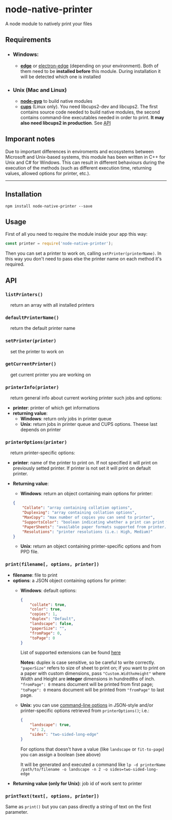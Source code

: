 # node-native-printer

A node module to natively print your files

## Requirements

* ### Windows:

   * **[edge](https://github.com/tjanczuk/edge)** or [electron-edge](https://github.com/kexplo/electron-edge) (depending on your environment). Both of them need to be **installed before** this module. During installation it will be detected which one is installed

* ### Unix (Mac and Linux)

   * **[node-gyp](https://github.com/nodejs/node-gyp)** to build native modules
   * **[cups](https://www.cups.org/)** (Linux only). You need libcups2-dev and libcups2. The first contains source code needed to build native modules, the second contains command-line executables needed in order to print. **It may also need libcups2 in production**. See [API](#api)

## Imporant notes

Due to important differences in enviroments and ecosystems between Microsoft and Unix-based systems, this module has been written in C++ for Unix and C# for Windows. This can result in different behaviours during the execution of the methods (such as different execution time, returning values, allowed options for printer, etc.).

***
## Installation
```
npm install node-native-printer --save
```

## Usage
First of all you need to require the module inside your app this way:
```javascript
const printer = require('node-native-printer');
```

Then you can set a printer to work on, calling `setPrinter(printerName)`. In this way you don't need to pass else the printer name on each method it's required.

## API

### `listPrinters()`
&nbsp;&nbsp;&nbsp;&nbsp;return an array with all installed printers

### `defaultPrinterName()`
&nbsp;&nbsp;&nbsp;&nbsp;return the default printer name

### `setPrinter(printer)`
&nbsp;&nbsp;&nbsp;&nbsp;set the printer to work on


### `getCurrentPrinter()`
&nbsp;&nbsp;&nbsp;&nbsp;get current printer you are working on

### `printerInfo(printer)`

&nbsp;&nbsp;&nbsp;&nbsp;return general info about current working printer such jobs and options: 

* **printer**: printer of which get informations
* **returning value**:
   * **Windows**: return only jobs in printer queue
   * **Unix**: return jobs in printer queue and CUPS options. Theese last depends on printer

### `printerOptions(printer)`
&nbsp;&nbsp;&nbsp;&nbsp;return printer-specific options:
   * **printer**: name of the printer to print on. If not specified it will print on previously setted printer. If printer is not set it will print on default printer.
   * **Returning value**:
      * **Windows**: return an object containing main options for printer:

      ```json 
      {
          "Collate": "array containing collation options",
          "Duplexing": "array containing collation options",
          "MaxCopy": "max number of copies you can send to printer",
          "SupportsColor": "boolean indicating whether a print can print with colors",
          "PaperSheets": "available paper formats supported from printer. If custom is present it can be submitted custom width and height",
          "Resolutions": "printer resolutions (i.e.: High, Medium)"
      }
      ```

      * **Unix**: return an object containing printer-specific options and from PPD file.

### `print(filename[, options, printer])`
   * **filename**: file to print
   * **options**: a JSON object containing options for printer:
      * **Windows**: default options:
         ```json
         {
             "collate": true,
             "color": true,
             "copies": 1,
             "duplex": "Default",
             "landscape": false,
             "paperSize": "",
             "fromPage": 0,
             "toPage": 0
         }
         ```

         List of supported extensions can be found [here](https://github.com/MatteoMeil/node-native-printer/blob/master/supported-extensions.md)

         **Notes:** duplex is case sensitive, so be careful to write correctly. `"paperSize"` refers to size of sheet to print on; if you want to print on a paper with custom dimensions, pass `"Custom.WidthxHeight"` where Width and Height are **integer** dimensions in hundredths of inch. `"fromPage": 0` means document will be printed from first page; `"toPage": 0` means document will be printed from `"fromPage"` to last page.

      * **Unix**: you can use [command-line options](https://www.cups.org/doc/options.html) in JSON-style and/or printer-specific options retrieved from `printerOptions()`; i.e.:

         ```json      
         {
             "landscape": true,
             "n": 2,
             "sides": "two-sided-long-edge"
         }
         ```

         For options that doesn't have a value (like `landscape` or `fit-to-page`) you can assign a boolean (see above)

         It will be generated and executed a command like `lp -d printerName /path/to/filename -o landscape -n 2 -o sides=two-sided-long-edge`
   * **Returning value (only for Unix)**: job id of work sent to printer

### `printText(text[, options, printer])`

Same as `print()` but you can pass directly a string of text on the first parameter.
